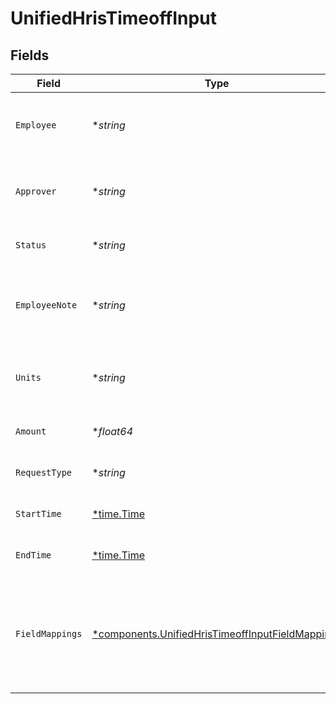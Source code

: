 # UnifiedHrisTimeoffInput


## Fields

| Field                                                                                                               | Type                                                                                                                | Required                                                                                                            | Description                                                                                                         | Example                                                                                                             |
| ------------------------------------------------------------------------------------------------------------------- | ------------------------------------------------------------------------------------------------------------------- | ------------------------------------------------------------------------------------------------------------------- | ------------------------------------------------------------------------------------------------------------------- | ------------------------------------------------------------------------------------------------------------------- |
| `Employee`                                                                                                          | **string*                                                                                                           | :heavy_minus_sign:                                                                                                  | The UUID of the employee taking time off                                                                            | 801f9ede-c698-4e66-a7fc-48d19eebaa4f                                                                                |
| `Approver`                                                                                                          | **string*                                                                                                           | :heavy_minus_sign:                                                                                                  | The UUID of the approver for the time off request                                                                   | 801f9ede-c698-4e66-a7fc-48d19eebaa4f                                                                                |
| `Status`                                                                                                            | **string*                                                                                                           | :heavy_minus_sign:                                                                                                  | The status of the time off request                                                                                  | REQUESTED                                                                                                           |
| `EmployeeNote`                                                                                                      | **string*                                                                                                           | :heavy_minus_sign:                                                                                                  | A note from the employee about the time off request                                                                 | Annual vacation                                                                                                     |
| `Units`                                                                                                             | **string*                                                                                                           | :heavy_minus_sign:                                                                                                  | The units used for the time off (e.g., Days, Hours)                                                                 | DAYS                                                                                                                |
| `Amount`                                                                                                            | **float64*                                                                                                          | :heavy_minus_sign:                                                                                                  | The amount of time off requested                                                                                    | 5                                                                                                                   |
| `RequestType`                                                                                                       | **string*                                                                                                           | :heavy_minus_sign:                                                                                                  | The type of time off request                                                                                        | VACATION                                                                                                            |
| `StartTime`                                                                                                         | [*time.Time](https://pkg.go.dev/time#Time)                                                                          | :heavy_minus_sign:                                                                                                  | The start time of the time off                                                                                      | 2024-07-01T09:00:00Z                                                                                                |
| `EndTime`                                                                                                           | [*time.Time](https://pkg.go.dev/time#Time)                                                                          | :heavy_minus_sign:                                                                                                  | The end time of the time off                                                                                        | 2024-07-05T17:00:00Z                                                                                                |
| `FieldMappings`                                                                                                     | [*components.UnifiedHrisTimeoffInputFieldMappings](../../models/components/unifiedhristimeoffinputfieldmappings.md) | :heavy_minus_sign:                                                                                                  | The custom field mappings of the object between the remote 3rd party & Panora                                       | {<br/>"custom_field_1": "value1",<br/>"custom_field_2": "value2"<br/>}                                              |
